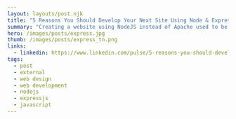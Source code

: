 ```yaml
---
layout: layouts/post.njk
title: "5 Reasons You Should Develop Your Next Site Using Node & ExpressJS"
summary: "Creating a website using NodeJS instead of Apache used to be hard, but today several advances have made NodeJS Servers easy to deploy. In this article, I talk about what are some of the advantages of using Node and Express and why you should give it a shot."
hero: /images/posts/express.jpg
thumb: /images/posts/express_tn.png
links:
  - linkedin: https://www.linkedin.com/pulse/5-reasons-you-should-develop-your-next-site-using-node-ray-villalobos
tags:
  - post
  - external
  - web design
  - web development
  - nodejs
  - expressjs
  - javascript
---
```

